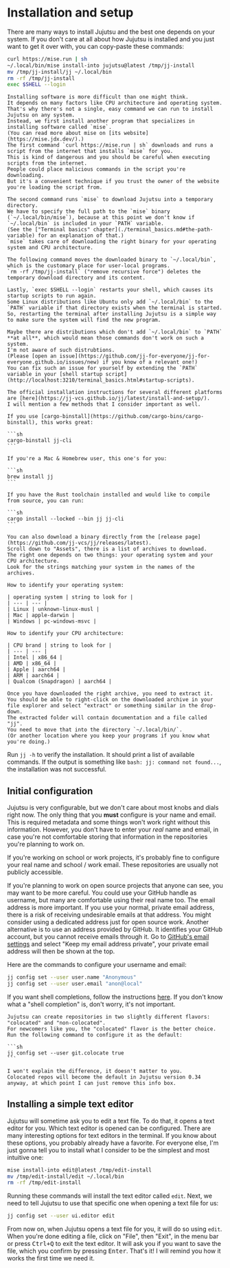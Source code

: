 # Installation and setup

There are many ways to install Jujutsu and the best one depends on your system.
If you don't care at all about how Jujutsu is installed and you just want to get it over with, you can copy-paste these commands:

```sh
curl https://mise.run | sh
~/.local/bin/mise install-into jujutsu@latest /tmp/jj-install
mv /tmp/jj-install/jj ~/.local/bin
rm -rf /tmp/jj-install
exec $SHELL --login
```

```admonish info title="Explanation of these commands" collapsible=true
Installing software is more difficult than one might think.
It depends on many factors like CPU architecture and operating system.
That's why there's not a single, easy command we can run to install Jujutsu on any system.
Instead, we first install another program that specializes in installing software called `mise`.
(You can read more about mise on [its website](https://mise.jdx.dev/).)
The first command `curl https://mise.run | sh` downloads and runs a script from the internet that installs `mise` for you.
This is kind of dangerous and you should be careful when executing scripts from the internet.
People could place malicious commands in the script you're downloading.
But it's a convenient technique if you trust the owner of the website you're loading the script from.

The second command runs `mise` to download Jujutsu into a temporary directory.
We have to specify the full path to the `mise` binary (`~/.local/bin/mise`), because at this point we don't know if `~/.local/bin` is included in your `PATH` variable.
(See the ["Terminal basics" chapter](./terminal_basics.md#the-path-variable) for an explanation of that.)
`mise` takes care of downloading the right binary for your operating system and CPU architecture.

The following command moves the downloaded binary to `~/.local/bin`, which is the customary place for user-local programs.
`rm -rf /tmp/jj-install` ("remove recursive force") deletes the temporary download directory and its content.

Lastly, `exec $SHELL --login` restarts your shell, which causes its startup scripts to run again.
Some Linux distributions like Ubuntu only add `~/.local/bin` to the `PATH` variable if that directory exists when the terminal is started.
So, restarting the terminal after installing Jujutsu is a simple way to make sure the system will find the new program.

Maybe there are distributions which don't add `~/.local/bin` to `PATH` **at all**, which would mean those commands don't work on such a system.
I'm not aware of such distrubtions.
(Please [open an issue](https://github.com/jj-for-everyone/jj-for-everyone.github.io/issues/new) if you know of a relevant one!)
You can fix such an issue for yourself by extending the `PATH` variable in your [shell startup script](http://localhost:3210/terminal_basics.html#startup-scripts).
```

````admonish info title="Other installation methods" collapsible=true
The official installation instructions for several different platforms are [here](https://jj-vcs.github.io/jj/latest/install-and-setup/).
I will mention a few methods that I consider important as well.

If you use [cargo-binstall](https://github.com/cargo-bins/cargo-binstall), this works great:

```sh
cargo-binstall jj-cli
```

If you're a Mac & Homebrew user, this one's for you:

```sh
brew install jj
```

If you have the Rust toolchain installed and would like to compile from source, you can run:

```sh
cargo install --locked --bin jj jj-cli
```

You can also download a binary directly from the [release page](https://github.com/jj-vcs/jj/releases/latest).
Scroll down to "Assets", there is a list of archives to download.
The right one depends on two things: your operating system and your CPU architecture.
Look for the strings matching your system in the names of the archives.

How to identify your operating system:

| operating system | string to look for |
| --- | --- |
| Linux | unknown-linux-musl |
| Mac | apple-darwin |
| Windows | pc-windows-msvc |

How to identify your CPU architecture:

| CPU brand | string to look for |
| --- | --- |
| Intel | x86_64 |
| AMD | x86_64 |
| Apple | aarch64 |
| ARM | aarch64 |
| Qualcom (Snapdragon) | aarch64 |

Once you have downloaded the right archive, you need to extract it.
You should be able to right-click on the downloaded archive in your file explorer and select "extract" or something similar in the drop-down.
The extracted folder will contain documentation and a file called "jj".
You need to move that into the directory `~/.local/bin/`.
(Or another location where you keep your programs if you know what you're doing.)
````

Run `jj -h` to verify the installation.
It should print a list of available commands.
If the output is something like `bash: jj: command not found...`, the installation was not successful.

## Initial configuration

Jujutsu is very configurable, but we don't care about most knobs and dials right now.
The only thing that you **must** configure is your name and email.
This is required metadata and some things won't work right without this information.
However, you don't have to enter your _real_ name and email, in case you're not comfortable storing that information in the repositories you're planning to work on.

If you're working on school or work projects, it's probably fine to configure your real name and school / work email.
These repositories are usually not publicly accessible.

If you're planning to work on open source projects that anyone can see, you may want to be more careful.
You could use your GitHub handle as username, but many are comfortable using their real name too.
The email address is more important.
If you use your normal, private email address, there is a risk of receiving undesirable emails at that address.
You might consider using a dedicated address just for open source work.
Another alternative is to use an address provided by GitHub.
It identifies your GitHub account, but you cannot receive emails through it.
Go to [GitHub's email settings](https://github.com/settings/emails) and select "Keep my email address private", your private email address will then be shown at the top.

Here are the commands to configure your username and email:

```sh
jj config set --user user.name "Anonymous"
jj config set --user user.email "anon@local"
```

If you want shell completions, follow the instructions [here](https://jj-vcs.github.io/jj/latest/install-and-setup/#command-line-completion).
If you don't know what a "shell completion" is, don't worry, it's not important.

````admonish info title="Two flavors of repositories"
Jujutsu can create repositories in two slightly different flavors: "colocated" and "non-colocated".
For newcomers like you, the "colocated" flavor is the better choice.
Run the following command to configure it as the default:

```sh
jj config set --user git.colocate true
```

I won't explain the difference, it doesn't matter to you.
Colocated repos will become the default in Jujutsu version 0.34 anyway, at which point I can just remove this info box.
````

## Installing a simple text editor

Jujutsu will sometime ask you to edit a text file.
To do that, it opens a text editor for you.
Which text editor is opened can be configured.
There are many interesting options for text editors in the terminal.
If you know about these options, you probably already have a favorite.
For everyone else, I'm just gonna tell you to install what I consider to be the simplest and most intuitive one:

```sh
mise install-into edit@latest /tmp/edit-install
mv /tmp/edit-install/edit ~/.local/bin
rm -rf /tmp/edit-install
```

Running these commands will install the text editor called `edit`.
Next, we need to tell Jujutsu to use that specific one when opening a text file for us:

```sh
jj config set --user ui.editor edit
```

From now on, when Jujutsu opens a text file for you, it will do so using `edit`.
When you're done editing a file, click on "File", then "Exit", in the menu bar or press <kbd>Ctrl+Q</kbd> to exit the text editor.
It will ask you if you want to save the file, which you confirm by pressing <kbd>Enter</kbd>.
That's it!
I will remind you how it works the first time we need it.
